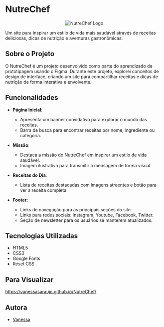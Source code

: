 # NutreChef 
<div align="center">
  <img src="assets/logo.ico" alt="NutreChef Logo">
</div>

Um site para inspirar um estilo de vida mais saudável através de receitas deliciosas, dicas de nutrição e aventuras gastronômicas.

## Sobre o Projeto

O NutreChef é um projeto desenvolvido como parte do aprendizado de prototipagem usando o Figma. Durante este projeto, explorei conceitos de design de interface, criando um site para compartilhar receitas e dicas de nutrição de forma interativa e envolvente.

## Funcionalidades

- **Página Inicial**:
  - Apresenta um banner convidativo para explorar o mundo das receitas.
  - Barra de busca para encontrar receitas por nome, ingrediente ou categoria.

- **Missão**:
  - Destaca a missão do NutreChef em inspirar um estilo de vida saudável.
  - Imagem ilustrativa para transmitir a mensagem de forma visual.

- **Receitas do Dia**:
  - Lista de receitas destacadas com imagens atraentes e botão para ver a receita completa.

- **Footer**:
  - Links de navegação para as principais seções do site.
  - Links para redes sociais: Instagram, Youtube, Facebook, Twitter.
  - Seção de newsletter para os usuários se manterem atualizados.

## Tecnologias Utilizadas

- HTML5
- CSS3
- Google Fonts
- Reset CSS

## Para Visualizar
https://vanessasaraujo.github.io/NutreChef/

## Autora

- [Vanessa](https://github.com/VanessaSAraujo)
